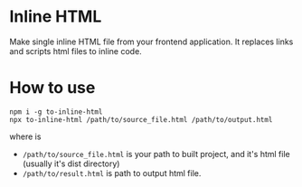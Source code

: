 # Inline HTML

Make single inline HTML file from your frontend application.
It replaces links and scripts html files to inline code.

# How to use

```
npm i -g to-inline-html
npx to-inline-html /path/to/source_file.html /path/to/output.html
```
where is 
- <code>/path/to/source_file.html</code> is your path to built project, and 
it's html file (usually it's dist directory)
- <code>/path/to/result.html</code> is path to output html file.